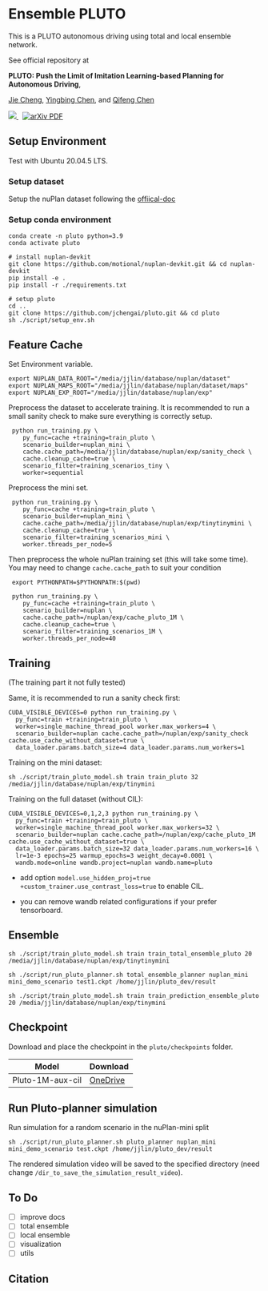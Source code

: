 # Ensemble PLUTO
This is a PLUTO autonomous driving using total and local ensemble network.

See official repository at

**PLUTO: Push the Limit of Imitation Learning-based Planning for Autonomous Driving**,

[Jie Cheng](https://jchengai.github.io/), [Yingbing Chen](https://sites.google.com/view/chenyingbing-homepage), and [Qifeng Chen](https://cqf.io/)


<p align="left">
<a href="https://jchengai.github.io/pluto">
<img src="https://img.shields.io/badge/Project-Page-blue?style=flat">
</a>
<a href='https://arxiv.org/abs/2404.14327' style='padding-left: 0.5rem;'>
    <img src='https://img.shields.io/badge/arXiv-PDF-red?style=flat&logo=arXiv&logoColor=wihte' alt='arXiv PDF'>
</a>
</p>

## Setup Environment

Test with Ubuntu 20.04.5 LTS.

### Setup dataset

Setup the nuPlan dataset following the [offiical-doc](https://nuplan-devkit.readthedocs.io/en/latest/dataset_setup.html)

### Setup conda environment

```
conda create -n pluto python=3.9
conda activate pluto

# install nuplan-devkit
git clone https://github.com/motional/nuplan-devkit.git && cd nuplan-devkit
pip install -e .
pip install -r ./requirements.txt

# setup pluto
cd ..
git clone https://github.com/jchengai/pluto.git && cd pluto
sh ./script/setup_env.sh
```

## Feature Cache

Set Environment variable.

```
export NUPLAN_DATA_ROOT="/media/jjlin/database/nuplan/dataset"
export NUPLAN_MAPS_ROOT="/media/jjlin/database/nuplan/dataset/maps"
export NUPLAN_EXP_ROOT="/media/jjlin/database/nuplan/exp"
```

Preprocess the dataset to accelerate training. It is recommended to run a small sanity check to make sure everything is correctly setup.

```
 python run_training.py \
    py_func=cache +training=train_pluto \
    scenario_builder=nuplan_mini \
    cache.cache_path=/media/jjlin/database/nuplan/exp/sanity_check \
    cache.cleanup_cache=true \
    scenario_filter=training_scenarios_tiny \
    worker=sequential
```

Preprocess the mini set.

```
 python run_training.py \
    py_func=cache +training=train_pluto \
    scenario_builder=nuplan_mini \
    cache.cache_path=/media/jjlin/database/nuplan/exp/tinytinymini \
    cache.cleanup_cache=true \
    scenario_filter=training_scenarios_mini \
    worker.threads_per_node=5
```

Then preprocess the whole nuPlan training set (this will take some time). You may need to change `cache.cache_path` to suit your condition

```
 export PYTHONPATH=$PYTHONPATH:$(pwd)

 python run_training.py \
    py_func=cache +training=train_pluto \
    scenario_builder=nuplan \
    cache.cache_path=/nuplan/exp/cache_pluto_1M \
    cache.cleanup_cache=true \
    scenario_filter=training_scenarios_1M \
    worker.threads_per_node=40
```

## Training

(The training part it not fully tested)

Same, it is recommended to run a sanity check first:

```
CUDA_VISIBLE_DEVICES=0 python run_training.py \
  py_func=train +training=train_pluto \
  worker=single_machine_thread_pool worker.max_workers=4 \
  scenario_builder=nuplan cache.cache_path=/nuplan/exp/sanity_check cache.use_cache_without_dataset=true \
  data_loader.params.batch_size=4 data_loader.params.num_workers=1
```

Training on the mini dataset:

```
sh ./script/train_pluto_model.sh train train_pluto 32 /media/jjlin/database/nuplan/exp/tinymini
```

Training on the full dataset (without CIL):

```
CUDA_VISIBLE_DEVICES=0,1,2,3 python run_training.py \
  py_func=train +training=train_pluto \
  worker=single_machine_thread_pool worker.max_workers=32 \
  scenario_builder=nuplan cache.cache_path=/nuplan/exp/cache_pluto_1M cache.use_cache_without_dataset=true \
  data_loader.params.batch_size=32 data_loader.params.num_workers=16 \
  lr=1e-3 epochs=25 warmup_epochs=3 weight_decay=0.0001 \
  wandb.mode=online wandb.project=nuplan wandb.name=pluto
```

- add option `model.use_hidden_proj=true +custom_trainer.use_contrast_loss=true` to enable CIL.

- you can remove wandb related configurations if your prefer tensorboard.

## Ensemble

```
sh ./script/train_pluto_model.sh train train_total_ensemble_pluto 20 /media/jjlin/database/nuplan/exp/tinytinymini

sh ./script/run_pluto_planner.sh total_ensemble_planner nuplan_mini mini_demo_scenario test1.ckpt /home/jjlin/pluto_dev/result

```

```
sh ./script/train_pluto_model.sh train train_prediction_ensemble_pluto 20 /media/jjlin/database/nuplan/exp/tinymini
```





## Checkpoint

Download and place the checkpoint in the `pluto/checkpoints` folder.

| Model            | Download |
| ---------------- | -------- |
| Pluto-1M-aux-cil | [OneDrive](https://hkustconnect-my.sharepoint.com/:u:/g/personal/jchengai_connect_ust_hk/EaFpLwwHFYVKsPVLH2nW5nEBNbPS7gqqu_Rv2V1dzODO-Q?e=LAZQcI)    |


## Run Pluto-planner simulation

Run simulation for a random scenario in the nuPlan-mini split

```
sh ./script/run_pluto_planner.sh pluto_planner nuplan_mini mini_demo_scenario test.ckpt /home/jjlin/pluto_dev/result
```

The rendered simulation video will be saved to the specified directory (need change `/dir_to_save_the_simulation_result_video`).

## To Do

- [ ] improve docs
- [ ] total ensemble
- [ ] local ensemble
- [ ] visualization
- [ ] utils

## Citation
